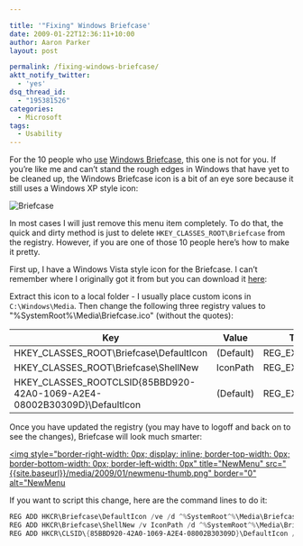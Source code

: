 ```yaml
---

title: '"Fixing" Windows Briefcase'
date: 2009-01-22T12:36:11+10:00
author: Aaron Parker
layout: post

permalink: /fixing-windows-briefcase/
aktt_notify_twitter:
  - 'yes'
dsq_thread_id:
  - "195381526"
categories:
  - Microsoft
tags:
  - Usability
---
```

For the 10 people who [use](http://support.microsoft.com/kb/307885) [Windows Briefcase](http://en.wikipedia.org/wiki/Briefcase_%28Microsoft_Windows%29), this one is not for you. If you’re like me and can’t stand the rough edges in Windows that have yet to be cleaned up, the Windows Briefcase icon is a bit of an eye sore because it still uses a Windows XP style icon:

![Briefcase]({{site.baseurl}}/media/2009/01/oldbriefcase.png)

In most cases I will just remove this menu item completely. To do that, the quick and dirty method is just to delete `HKEY_CLASSES_ROOT\Briefcase` from the registry. However, if you are one of those 10 people here’s how to make it pretty.

First up, I have a Windows Vista style icon for the Briefcase. I can’t remember where I originally got it from but you can download it [here](http://cid-74b5baa3414de283.skydrive.live.com/self.aspx/Public/Icons/Briefcase%20Icon.zip):

Extract this icon to a local folder - I usually place custom icons in `C:\Windows\Media`. Then change the following three registry values to "%SystemRoot%\Media\Briefcase.ico" (without the quotes):

|Key                                                                      |Value    |Type         |
|-------------------------------------------------------------------------|---------|-------------|
|HKEY_CLASSES_ROOT\Briefcase\DefaultIcon                                  |(Default)|REG_EXPAND_SZ|
|HKEY_CLASSES_ROOT\Briefcase\ShellNew                                     |IconPath |REG_EXPAND_SZ|
|HKEY_CLASSES_ROOTCLSID\{85BBD920-42A0-1069-A2E4-08002B30309D}\DefaultIcon|(Default)|REG_EXPAND_SZ|

Once you have updated the registry (you may have to logoff and back on to see the changes), Briefcase will look much smarter:

[<img style="border-right-width: 0px; display: inline; border-top-width: 0px; border-bottom-width: 0px; border-left-width: 0px" title="NewMenu" src="{{site.baseurl}}/media/2009/01/newmenu-thumb.png" border="0" alt="NewMenu]({{site.baseurl}}/media/2009/01/newbriefcase.png)

If you want to script this change, here are the command lines to do it:

```powershell
REG ADD HKCR\Briefcase\DefaultIcon /ve /d ^%SystemRoot^%\Media\Briefcase.ico /t REG\_EXPAND\_SZ /f  
REG ADD HKCR\Briefcase\ShellNew /v IconPath /d ^%SystemRoot^%\Media\Briefcase.ico /t REG\_EXPAND\_SZ /f  
REG ADD HKCR\CLSID\{85BBD920-42A0-1069-A2E4-08002B30309D}\DefaultIcon /ve /d ^%SystemRoot^%\Media\Briefcase.ico /t REG\_EXPAND\_SZ /f
```
